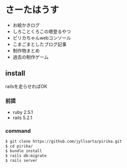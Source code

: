 # さーたはうす

* お絵かきログ
* しろことくろこの塔登るやつ
* ピリカちゃんwebコンソール
* こまごまとしたブログ記事
* 制作物まとめ
* 過去の制作ゲーム

## install

railsを走らせればOK

### 前提

* ruby 2.5.1
* rails 5.2.1

### command

```sh
$ git clone https://github.com/jyllsarta/pirika.git
$ cd pirika/
$ bundle install
$ rails db:migrate
$ rails server
```